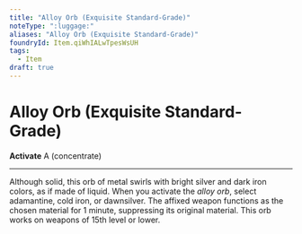 ```yaml
---
title: "Alloy Orb (Exquisite Standard-Grade)"
noteType: ":luggage:"
aliases: "Alloy Orb (Exquisite Standard-Grade)"
foundryId: Item.qiWhIALwTpesWsUH
tags:
  - Item
draft: true
---
```


# Alloy Orb (Exquisite Standard-Grade)

**Activate** A (concentrate)

* * *

Although solid, this orb of metal swirls with bright silver and dark iron colors, as if made of liquid. When you activate the _alloy orb_, select adamantine, cold iron, or dawnsilver. The affixed weapon functions as the chosen material for 1 minute, suppressing its original material. This orb works on weapons of 15th level or lower.



